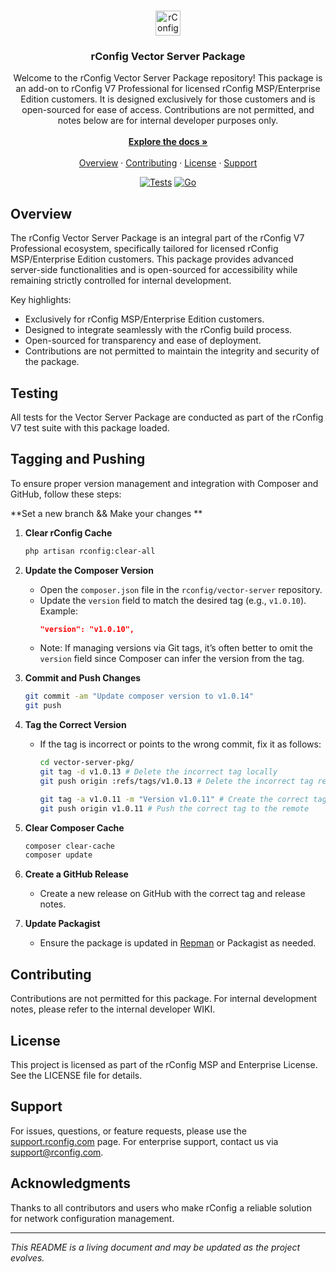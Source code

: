 <!-- References:
https://www.twilio.com/blog/get-started-docker-laravel
https://laravel-for-newbie.kejyun.com/en/advanced/scheduling/docker/
https://github.com/mohammadain/laravel-docker-cron/blob/master/Dockerfile 
https://github.com/inttter/md-badges?tab=readme-ov-file#-programming-languages-->

<!-- Improved compatibility of back to top link: See: https://github.com/othneildrew/Best-README-Template/pull/73 -->

<a name="readme-top"></a>

<!-- PROJECT LOGO -->
<br />
<div align="center">
  <a href="https://github.com/rconfig/rconfig">
            <img src="https://www.rconfig.com/images/brand/logos/gradient_msp_logo.svg" alt="rConfig Logo" height="40" />
  </a>

  <h3 align="center">rConfig Vector Server Package</h3>

  <p align="center">
Welcome to the rConfig Vector Server Package repository! This package is an add-on to rConfig V7 Professional for licensed rConfig MSP/Enterprise Edition customers. It is designed exclusively for those customers and is open-sourced for ease of access. Contributions are not permitted, and notes below are for internal developer purposes only.
    <br />
    <br />
    <a href="https://v6docs.rconfig.com"><strong>Explore the docs »</strong></a>
    <br />
    <br />
    <a href="#overview">Overview</a>
    ·
    <a href="#contributing">Contributing</a>
    ·
    <a href="#license">License</a>
    ·
    <a href="#support">Support</a>
  </p>

[![Tests](https://github.com/eliashaeussler/typo3-badges/actions/workflows/tests.yaml/badge.svg)](https://github.com/eliashaeussler/typo3-badges/actions/workflows/tests.yaml)
[![Go](https://img.shields.io/badge/Go-%2300ADD8.svg?&logo=go&logoColor=white)](#)

</div>

## Overview

The rConfig Vector Server Package is an integral part of the rConfig V7 Professional ecosystem, specifically tailored for licensed rConfig MSP/Enterprise Edition customers. This package provides advanced server-side functionalities and is open-sourced for accessibility while remaining strictly controlled for internal development. 

Key highlights:

- Exclusively for rConfig MSP/Enterprise Edition customers.
- Designed to integrate seamlessly with the rConfig build process.
- Open-sourced for transparency and ease of deployment.
- Contributions are not permitted to maintain the integrity and security of the package.

## Testing

All tests for the Vector Server Package are conducted as part of the rConfig V7 test suite with this package loaded.

## Tagging and Pushing

To ensure proper version management and integration with Composer and GitHub, follow these steps:

**Set a new branch && Make your changes **

1. **Clear rConfig Cache**
   ```bash
   php artisan rconfig:clear-all
   ```

2. **Update the Composer Version**
   - Open the `composer.json` file in the `rconfig/vector-server` repository.
   - Update the `version` field to match the desired tag (e.g., `v1.0.10`).
     Example:
     ```json
     "version": "v1.0.10",
     ```
   - Note: If managing versions via Git tags, it’s often better to omit the `version` field since Composer can infer the version from the tag.

3. **Commit and Push Changes**
   ```bash
   git commit -am "Update composer version to v1.0.14"
   git push  
   ```

4. **Tag the Correct Version**
   - If the tag is incorrect or points to the wrong commit, fix it as follows:
     ```bash
     cd vector-server-pkg/
     git tag -d v1.0.13 # Delete the incorrect tag locally
     git push origin :refs/tags/v1.0.13 # Delete the incorrect tag remotely

     git tag -a v1.0.11 -m "Version v1.0.11" # Create the correct tag
     git push origin v1.0.11 # Push the correct tag to the remote
     ```

5. **Clear Composer Cache**
   ```bash
   composer clear-cache
   composer update
   ```

6. **Create a GitHub Release**
   - Create a new release on GitHub with the correct tag and release notes.

7. **Update Packagist**
   - Ensure the package is updated in [Repman](https://app.repman.io/login) or Packagist as needed.

## Contributing

Contributions are not permitted for this package. For internal development notes, please refer to the internal developer WIKI.

## License

This project is licensed as part of the rConfig MSP and Enterprise License. See the LICENSE file for details.

## Support

For issues, questions, or feature requests, please use the [support.rconfig.com](https://support.rconfig.com) page. For enterprise support, contact us via [support@rconfig.com](mailto:support@rconfig.com).

## Acknowledgments

Thanks to all contributors and users who make rConfig a reliable solution for network configuration management.

---

*This README is a living document and may be updated as the project evolves.*

